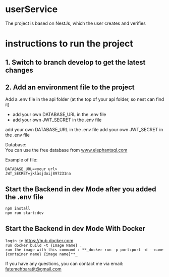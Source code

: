 # userService
The project is based on NestJs, which the user creates and verifies

# instructions to run the project
## 1. Switch to branch develop to get the latest changes
## 2. Add an environment file to the project
Add a .env file in the api folder (at the top of your api folder, so nest can find it)
- add your own DATABASE_URL in the .env file
- add your own JWT_SECRET in the .env file

add your own DATABASE_URL in the .env file
add your own JWT_SECRET in the .env file

Database:  
You can use the free database from www.elephantsql.com

Example of file:

    DATABASE_URL=<your url>  
    JWT_SECRET=jklasjdoij897231na

## Start the Backend in dev Mode after you added the .env file
`npm install`  
`npm run start:dev`  


## Start the Backend in dev Mode With Docker
`login in` https://hub.docker.com  
`run docker build -t {Image Name} .`  
`run the image with this command : **_docker run -p port:port -d --name {container name} {image name}**_ `

If you have any questions, you can contact me via email: fatemehbaratit@gmail.com